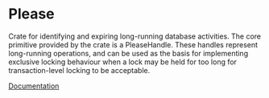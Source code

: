 # Please

Crate for identifying and expiring long-running database activities. The core
primitive provided by the crate is a PleaseHandle. These handles represent
long-running operations, and can be used as the basis for implementing
exclusive locking behaviour when a lock may be held for too long for
transaction-level locking to be acceptable.

[Documentation](https://diggsey.github.io/please/please/index.html)
